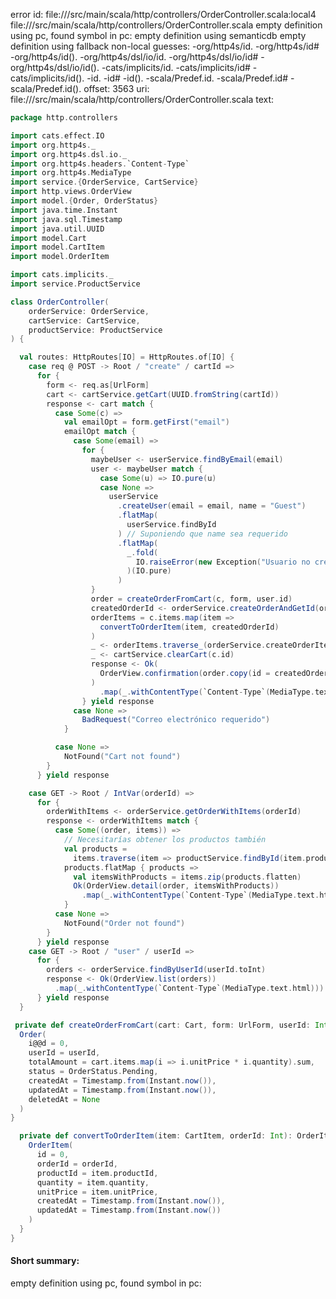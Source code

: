 error id: file://<WORKSPACE>/src/main/scala/http/controllers/OrderController.scala:local4
file://<WORKSPACE>/src/main/scala/http/controllers/OrderController.scala
empty definition using pc, found symbol in pc: 
empty definition using semanticdb
empty definition using fallback
non-local guesses:
	 -org/http4s/id.
	 -org/http4s/id#
	 -org/http4s/id().
	 -org/http4s/dsl/io/id.
	 -org/http4s/dsl/io/id#
	 -org/http4s/dsl/io/id().
	 -cats/implicits/id.
	 -cats/implicits/id#
	 -cats/implicits/id().
	 -id.
	 -id#
	 -id().
	 -scala/Predef.id.
	 -scala/Predef.id#
	 -scala/Predef.id().
offset: 3563
uri: file://<WORKSPACE>/src/main/scala/http/controllers/OrderController.scala
text:
```scala
package http.controllers

import cats.effect.IO
import org.http4s._
import org.http4s.dsl.io._
import org.http4s.headers.`Content-Type`
import org.http4s.MediaType
import service.{OrderService, CartService}
import http.views.OrderView
import model.{Order, OrderStatus}
import java.time.Instant
import java.sql.Timestamp
import java.util.UUID
import model.Cart
import model.CartItem
import model.OrderItem

import cats.implicits._
import service.ProductService

class OrderController(
    orderService: OrderService,
    cartService: CartService,
    productService: ProductService
) {

  val routes: HttpRoutes[IO] = HttpRoutes.of[IO] {
    case req @ POST -> Root / "create" / cartId =>
      for {
        form <- req.as[UrlForm]
        cart <- cartService.getCart(UUID.fromString(cartId))
        response <- cart match {
          case Some(c) =>
            val emailOpt = form.getFirst("email")
            emailOpt match {
              case Some(email) =>
                for {
                  maybeUser <- userService.findByEmail(email)
                  user <- maybeUser match {
                    case Some(u) => IO.pure(u)
                    case None =>
                      userService
                        .createUser(email = email, name = "Guest")
                        .flatMap(
                          userService.findById
                        ) // Suponiendo que name sea requerido
                        .flatMap(
                          _.fold(
                            IO.raiseError(new Exception("Usuario no creado"))
                          )(IO.pure)
                        )
                  }
                  order = createOrderFromCart(c, form, user.id)
                  createdOrderId <- orderService.createOrderAndGetId(order)
                  orderItems = c.items.map(item =>
                    convertToOrderItem(item, createdOrderId)
                  )
                  _ <- orderItems.traverse_(orderService.createOrderItem)
                  _ <- cartService.clearCart(c.id)
                  response <- Ok(
                    OrderView.confirmation(order.copy(id = createdOrderId))
                  )
                    .map(_.withContentType(`Content-Type`(MediaType.text.html)))
                } yield response
              case None =>
                BadRequest("Correo electrónico requerido")
            }

          case None =>
            NotFound("Cart not found")
        }
      } yield response

    case GET -> Root / IntVar(orderId) =>
      for {
        orderWithItems <- orderService.getOrderWithItems(orderId)
        response <- orderWithItems match {
          case Some((order, items)) =>
            // Necesitarías obtener los productos también
            val products =
              items.traverse(item => productService.findById(item.productId))
            products.flatMap { products =>
              val itemsWithProducts = items.zip(products.flatten)
              Ok(OrderView.detail(order, itemsWithProducts))
                .map(_.withContentType(`Content-Type`(MediaType.text.html)))
            }
          case None =>
            NotFound("Order not found")
        }
      } yield response
    case GET -> Root / "user" / userId =>
      for {
        orders <- orderService.findByUserId(userId.toInt)
        response <- Ok(OrderView.list(orders))
          .map(_.withContentType(`Content-Type`(MediaType.text.html)))
      } yield response
  }

 private def createOrderFromCart(cart: Cart, form: UrlForm, userId: Int): Order = {
  Order(
    i@@d = 0,
    userId = userId,
    totalAmount = cart.items.map(i => i.unitPrice * i.quantity).sum,
    status = OrderStatus.Pending,
    createdAt = Timestamp.from(Instant.now()),
    updatedAt = Timestamp.from(Instant.now()),
    deletedAt = None
  )
}

  private def convertToOrderItem(item: CartItem, orderId: Int): OrderItem = {
    OrderItem(
      id = 0,
      orderId = orderId,
      productId = item.productId,
      quantity = item.quantity,
      unitPrice = item.unitPrice,
      createdAt = Timestamp.from(Instant.now()),
      updatedAt = Timestamp.from(Instant.now())
    )
  }
}

```


#### Short summary: 

empty definition using pc, found symbol in pc: 